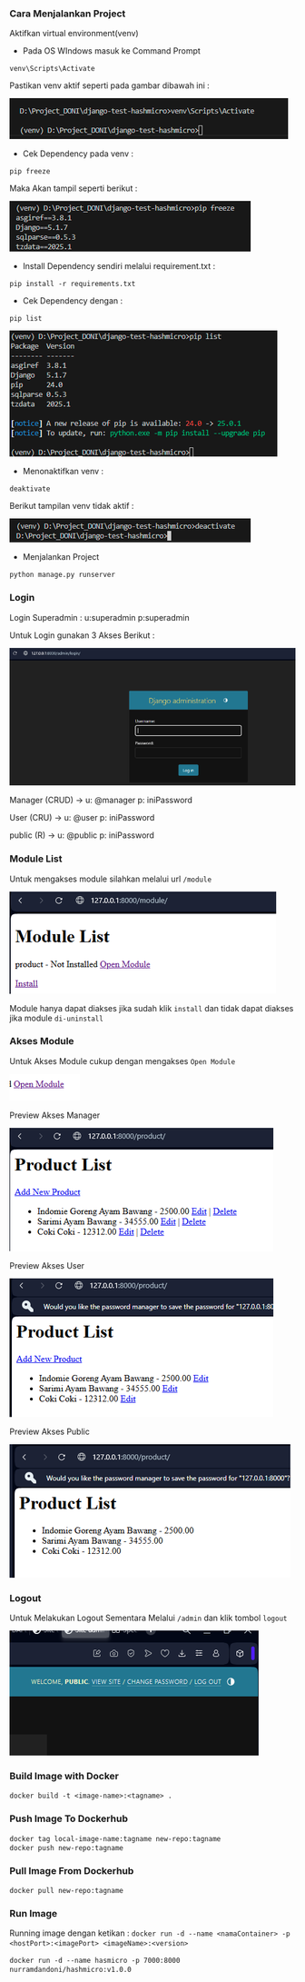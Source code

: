 ### Cara Menjalankan Project

Aktifkan virtual environment(venv) 

- Pada OS WIndows masuk ke Command Prompt
```
venv\Scripts\Activate
```

Pastikan venv aktif seperti pada gambar dibawah ini :

![alt text](image-7.png)

- Cek Dependency pada venv :
```
pip freeze
```
Maka Akan tampil seperti berikut :

![alt text](image-9.png)

- Install Dependency sendiri melalui requirement.txt :
```
pip install -r requirements.txt
```
- Cek Dependency dengan :

```
pip list
```

![alt text](image-10.png)

- Menonaktifkan venv :
```
deaktivate
```
Berikut tampilan venv tidak aktif :

![alt text](image-8.png)


- Menjalankan Project
```
python manage.py runserver
```

### Login

Login Superadmin :
u:superadmin p:superadmin

Untuk Login gunakan 3 Akses Berikut :

![alt text](image-1.png)

Manager (CRUD) -> u: @manager p: iniPassword

User (CRU) -> u: @user p: iniPassword

public (R) -> u: @public p: iniPassword

### Module List

Untuk mengakses module silahkan melalui url `/module`

![alt text](image.png)

Module hanya dapat diakses jika sudah klik `install` dan tidak dapat diakses jika module `di-uninstall`

### Akses Module

Untuk Akses Module cukup dengan mengakses `Open Module`

![alt text](image-2.png)

Preview Akses Manager

![alt text](image-3.png)

Preview Akses User

![alt text](image-4.png)

Preview Akses Public

![alt text](image-5.png)


### Logout

Untuk Melakukan Logout Sementara Melalui `/admin` dan klik tombol `logout`

![alt text](image-6.png)

### Build Image with Docker

```
docker build -t <image-name>:<tagname> .
```

### Push Image To Dockerhub

```
docker tag local-image-name:tagname new-repo:tagname
docker push new-repo:tagname
```
### Pull Image From Dockerhub

```
docker pull new-repo:tagname
```

### Run Image

Running image dengan ketikan : `docker run -d --name <namaContainer> -p <hostPort>:<imagePort> <imageName>:<version>`
```
docker run -d --name hasmicro -p 7000:8000 nurramdandoni/hashmicro:v1.0.0
```

